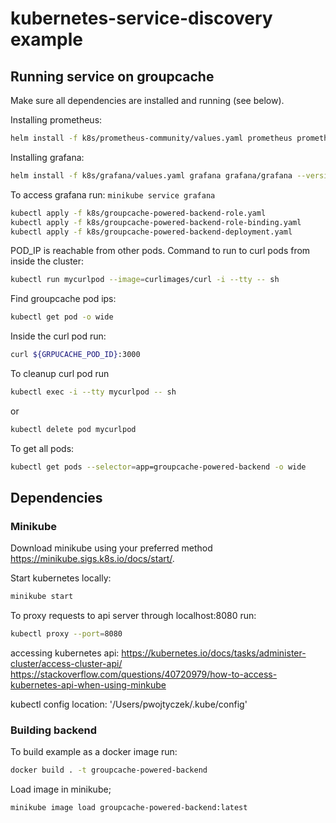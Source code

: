 # kubernetes-service-discovery example

## Running service on groupcache

Make sure all dependencies are installed and running (see below).

Installing prometheus:
```bash
helm install -f k8s/prometheus-community/values.yaml prometheus prometheus-community/prometheus --version 25.3.1
```

Installing grafana:
```bash
helm install -f k8s/grafana/values.yaml grafana grafana/grafana --version 6.61.1
```

To access grafana run:
`minikube service grafana`

```bash
kubectl apply -f k8s/groupcache-powered-backend-role.yaml
kubectl apply -f k8s/groupcache-powered-backend-role-binding.yaml
kubectl apply -f k8s/groupcache-powered-backend-deployment.yaml
```

POD_IP is reachable from other pods.
Command to run to curl pods from inside the cluster:
```bash
kubectl run mycurlpod --image=curlimages/curl -i --tty -- sh
```

Find groupcache pod ips:
```bash
kubectl get pod -o wide
```

Inside the curl pod run:
```bash
curl ${GRPUCACHE_POD_ID}:3000
```

To cleanup curl pod run
```bash
kubectl exec -i --tty mycurlpod -- sh
```
or 
```bash
kubectl delete pod mycurlpod
```

To get all pods:
```bash
kubectl get pods --selector=app=groupcache-powered-backend -o wide
```


## Dependencies

### Minikube

Download minikube using your preferred method https://minikube.sigs.k8s.io/docs/start/.

Start kubernetes locally:
```bash
minikube start
```

To proxy requests to api server through localhost:8080 run:
```bash
kubectl proxy --port=8080
```

accessing kubernetes api:
https://kubernetes.io/docs/tasks/administer-cluster/access-cluster-api/
https://stackoverflow.com/questions/40720979/how-to-access-kubernetes-api-when-using-minkube

kubectl config location:
'/Users/pwojtyczek/.kube/config'

### Building backend

To build example as a docker image run:
```bash
docker build . -t groupcache-powered-backend
```

Load image in minikube;
```bash
minikube image load groupcache-powered-backend:latest
```